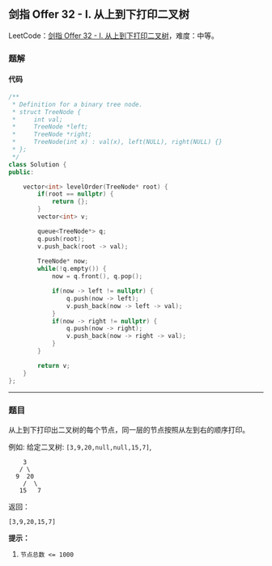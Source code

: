 ## 剑指 Offer 32 - I. 从上到下打印二叉树

LeetCode：[剑指 Offer 32 - I. 从上到下打印二叉树](https://leetcode.cn/problems/cong-shang-dao-xia-da-yin-er-cha-shu-lcof/)，难度：中等。

### 题解

#### 代码

```c++
/**
 * Definition for a binary tree node.
 * struct TreeNode {
 *     int val;
 *     TreeNode *left;
 *     TreeNode *right;
 *     TreeNode(int x) : val(x), left(NULL), right(NULL) {}
 * };
 */
class Solution {
public:

    vector<int> levelOrder(TreeNode* root) {
        if(root == nullptr) {
            return {};
        }
        vector<int> v;

        queue<TreeNode*> q;
        q.push(root);
        v.push_back(root -> val);
        
        TreeNode* now;
        while(!q.empty()) {
            now = q.front(), q.pop();

            if(now -> left != nullptr) {
                q.push(now -> left);
                v.push_back(now -> left -> val);
            }
            if(now -> right != nullptr) {
                q.push(now -> right);
                v.push_back(now -> right -> val);
            }
        }

        return v;
    }
};
```



---



### 题目

从上到下打印出二叉树的每个节点，同一层的节点按照从左到右的顺序打印。

 

例如:
给定二叉树: `[3,9,20,null,null,15,7]`,

```
    3
   / \
  9  20
    /  \
   15   7
```

返回：

```
[3,9,20,15,7]
```

 

**提示：**

1. `节点总数 <= 1000`


